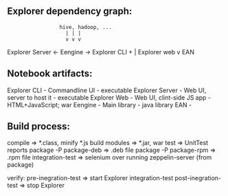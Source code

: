Explorer dependency graph:
--------------
                     hive, hadoop, ...
                       | | |
                       v v v
  Explorer Server  <- Eengine -> Explorer CLI
         +               |
    Explorer web          v
                        EAN



Notebook artifacts:
------------------
Explorer CLI    - Commandline UI             - executable
Explorer Server - Web UI, server to host it  - executable
Explorer Web    - Web UI, clint-side JS app  - HTML+JavaScript; war
Eengine         - Main library               - java library
EAN             - 



Build process:
-------------
compile                => *.class, minify *.js
build modules          => *.jar, war
test                   => UnitTest reports
package -P package-deb => .deb file
package -P package-rpm => .rpm file
integration-test       => selenium over running zeppelin-server (from package)


verify:
 pre-inegration-test   => start Explorer
 integration-test
 post-inegration-test  => stop Explorer
